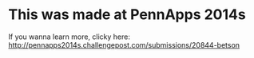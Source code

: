 # This was made at PennApps 2014s
If you wanna learn more, clicky here: http://pennapps2014s.challengepost.com/submissions/20844-betson
